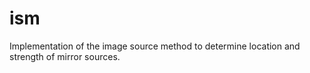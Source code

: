 ism
===

Implementation of the image source method to determine location and strength of mirror sources.

